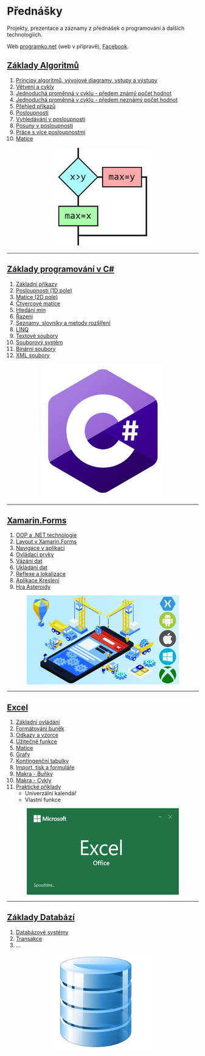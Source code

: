 # Přednášky
Projekty, prezentace a záznamy z přednášek o programování a dalších technologiích. 

Web [programko.net](https://www.programko.net) (web v přípravě), [Facebook](https://www.facebook.com/Programovat/).


## [Základy Algoritmů](https://github.com/PetrVobornik/prednasky/tree/master/Algoritmy)
1. [Principy algoritmů, vývojové diagramy, vstupy a výstupy](https://github.com/PetrVobornik/prednasky/tree/master/Algoritmy/01-Principy)
1. [Větvení a cykly](https://github.com/PetrVobornik/prednasky/tree/master/Algoritmy/02-Vetveni-a-cykly)
1. [Jednoduchá proměnná v cyklu - předem známý počet hodnot](https://github.com/PetrVobornik/prednasky/tree/master/Algoritmy/03-Predem-znamy-pocet)
1. [Jednoduchá proměnná v cyklu - předem neznámý počet hodnot](https://github.com/PetrVobornik/prednasky/tree/master/Algoritmy/04-Predem-neznamy-pocet)
1. [Přehled příkazů](https://github.com/PetrVobornik/prednasky/tree/master/Algoritmy/05-Prehled-prikazu)
1. [Posloupnosti](https://github.com/PetrVobornik/prednasky/tree/master/Algoritmy/06-Posloupnosti)
1. [Vyhledávání v posloupnosti](https://github.com/PetrVobornik/prednasky/tree/master/Algoritmy/07-Vyhledavani)
1. [Posuny v posloupnosti](https://github.com/PetrVobornik/prednasky/tree/master/Algoritmy/08-Posuny)
1. [Práce s více posloupnostmi](https://github.com/PetrVobornik/prednasky/tree/master/Algoritmy/09-Vice-posloupnosti)
1. [Matice](https://github.com/PetrVobornik/prednasky/tree/master/Algoritmy/10-Matice)


<p align="center">
<img src="https://github.com/PetrVobornik/prednasky/raw/master/Algoritmy/theme.png" width="256" alt="Algoritmy" />
</p>

---

## [Základy programování v C#](https://github.com/PetrVobornik/prednasky/tree/master/ZakladyCs)
1. [Základní příkazy](https://github.com/PetrVobornik/prednasky/tree/master/ZakladyCs/01-ZakladniPrikazy)
1. [Posloupnosti (1D pole)](https://github.com/PetrVobornik/prednasky/tree/master/ZakladyCs/02-Posloupnosti)
1. [Matice (2D pole)](https://github.com/PetrVobornik/prednasky/tree/master/ZakladyCs/03-Matice)
1. [Čtvercové matice](https://github.com/PetrVobornik/prednasky/tree/master/ZakladyCs/04-CtvercoveMatice)
1. [Hledání min](https://github.com/PetrVobornik/prednasky/tree/master/ZakladyCs/05-HledaniMin)
1. [Řazení](https://github.com/PetrVobornik/prednasky/tree/master/ZakladyCs/06-Razeni)
1. [Seznamy, slovníky a metody rozšíření](https://github.com/PetrVobornik/prednasky/tree/master/ZakladyCs/07-Seznamy)
1. [LINQ](https://github.com/PetrVobornik/prednasky/tree/master/ZakladyCs/08-LINQ)
1. [Textové soubory](https://github.com/PetrVobornik/prednasky/tree/master/ZakladyCs/09-SouboryTextove)
1. [Souborový systém](https://github.com/PetrVobornik/prednasky/tree/master/ZakladyCs/10-SouborovySystem)
1. [Binární soubory](https://github.com/PetrVobornik/prednasky/tree/master/ZakladyCs/11-SouboryBinarni)
1. [XML soubory](https://github.com/PetrVobornik/prednasky/tree/master/ZakladyCs/12-SouboryXML)

<p align="center">
<img src="https://github.com/PetrVobornik/prednasky/raw/master/ZakladyCs/theme.png" alt="C#" width="320" />
</p>

---

## [Xamarin.Forms](https://github.com/PetrVobornik/prednasky/tree/master/Xamarin.Forms)
1. [OOP a .NET technologie](https://github.com/PetrVobornik/prednasky/tree/master/Xamarin.Forms/01-OOP-a-NET)
1. [Layout v Xamarin.Forms](https://github.com/PetrVobornik/prednasky/tree/master/Xamarin.Forms/02-Layout)
1. [Navigace v aplikaci](https://github.com/PetrVobornik/prednasky/tree/master/Xamarin.Forms/03-Navigace)
1. [Ovládací prvky](https://github.com/PetrVobornik/prednasky/tree/master/Xamarin.Forms/04-OvladaciPrvky)
1. [Vázání dat](https://github.com/PetrVobornik/prednasky/tree/master/Xamarin.Forms/05-VazaniDat)
1. [Ukládání dat](https://github.com/PetrVobornik/prednasky/tree/master/Xamarin.Forms/06-UkladaniDat)
1. [Reflexe a lokalizace](https://github.com/PetrVobornik/prednasky/tree/master/Xamarin.Forms/07-Reflexe)
1. [Aplikace Kreslení](https://github.com/PetrVobornik/prednasky/tree/master/Xamarin.Forms/08-Kresleni)
1. [Hra Asteroidy](https://github.com/PetrVobornik/prednasky/tree/master/Xamarin.Forms/09-Hra)

<p align="center">
<img src="https://github.com/PetrVobornik/prednasky/raw/master/Xamarin.Forms/theme.png" width="400" alt="Cross-platform develpoment" />
</p>

---

## [Excel](https://github.com/PetrVobornik/prednasky/tree/master/Excel)
1. [Základní ovládání](https://github.com/PetrVobornik/prednasky/tree/master/Excel/01-ZakladniOvladani)
1. [Formátování buněk](https://github.com/PetrVobornik/prednasky/tree/master/Excel/02-FormatovaniBunek)
1. [Odkazy a vzorce](https://github.com/PetrVobornik/prednasky/tree/master/Excel/03-OdkazyVzorce)
1. [Užitečné funkce](https://github.com/PetrVobornik/prednasky/tree/master/Excel/04-UzitecneFunkce)
1. [Matice](https://github.com/PetrVobornik/prednasky/tree/master/Excel/05-Matice)
1. [Grafy](https://github.com/PetrVobornik/prednasky/tree/master/Excel/06-Grafy)
1. [Kontingenční tabulky](https://github.com/PetrVobornik/prednasky/tree/master/Excel/07-KontingencniTabulky)
1. [Import, tisk a formuláře](https://github.com/PetrVobornik/prednasky/tree/master/Excel/08-ImportTiskaFormulare)
1. [Makra - Buňky](https://github.com/PetrVobornik/prednasky/tree/master/Excel/09-MakraBunky)
1. [Makra - Cykly](https://github.com/PetrVobornik/prednasky/tree/master/Excel/10-MakraCykly)
1. [Praktické příklady](https://github.com/PetrVobornik/prednasky/tree/master/Excel/11-PraktickePriklady)
    * Univerzální kalendář
    * Vlastní funkce

<p align="center">
<img src="https://github.com/PetrVobornik/prednasky/raw/master/Excel/theme.png" alt="Excel" width="400" />
</p>

---

## [Základy Databází](https://github.com/PetrVobornik/prednasky/tree/master/Excel)
1. [Databázové systémy](https://github.com/PetrVobornik/prednasky/tree/master/Databaze/01-Databazeove-systemy)
1. [Transakce](https://github.com/PetrVobornik/prednasky/tree/master/Databaze/08-Transakce)
1. ...

<p align="center">
<img src="https://github.com/PetrVobornik/prednasky/raw/master/Databaze/theme.png" alt="Databáze" width="256" />
</p>